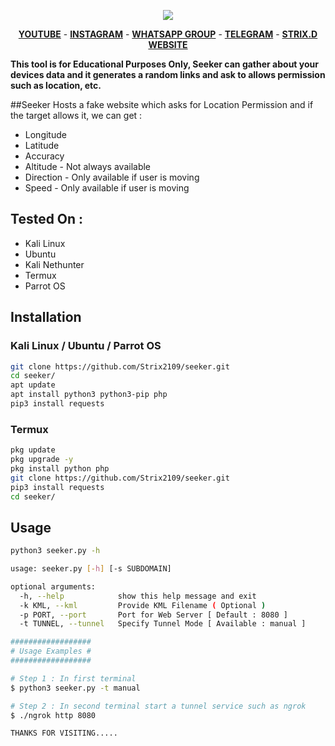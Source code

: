 <p align="center"><img src="https://1.bp.blogspot.com/-HdlK19lFAKs/YHhOk94eyvI/AAAAAAAAAXc/fTl0XcUrHXQd4wnZqma2KwA3b1WqJiTbgCNcBGAsYHQ/w640-h416/IMG_20210415_200241.jpg"></p>


<p align="center">
  <a href="https://www.youtube.com/channel/UCVgFuT27u3-4yR1i0PrE3wQ"><b>YOUTUBE</b></a>
  <span> - </span>
  <a href="https://www.instagram.com/strix_21/?igshid=lqd87k2v6v4t"><b>INSTAGRAM</b></a>
  <span> - </span>
  <a href="https://chat.whatsapp.com/DceoeOn5fFF3y5Fr1C8NK0"><b>WHATSAPP GROUP</b></a>
  <span> - </span>
  <a href="https://t.me/Strixkingdom"><b>TELEGRAM</b></a>
  <span> - </span>
  <a href="https://strixkingdom.blogspot.com/?m=0"><b>STRIX.D WEBSITE</b></a>
</p>



**This tool is for Educational Purposes Only, Seeker can gather about your devices data and it generates a random links and ask to allows permission such as location, etc.**


##Seeker Hosts a fake website which asks for Location Permission and if the target allows it, we can get :

* Longitude
* Latitude
* Accuracy
* Altitude - Not always available
* Direction - Only available if user is moving
* Speed - Only available if user is moving


## Tested On :

* Kali Linux
* Ubuntu
* Kali Nethunter
* Termux
* Parrot OS

## Installation

### Kali Linux / Ubuntu / Parrot OS

```bash
git clone https://github.com/Strix2109/seeker.git
cd seeker/
apt update
apt install python3 python3-pip php
pip3 install requests
```


### Termux

```bash
pkg update
pkg upgrade -y
pkg install python php
git clone https://github.com/Strix2109/seeker.git
pip3 install requests
cd seeker/
```


## Usage

```bash
python3 seeker.py -h

usage: seeker.py [-h] [-s SUBDOMAIN]

optional arguments:
  -h, --help            show this help message and exit
  -k KML, --kml         Provide KML Filename ( Optional )
  -p PORT, --port       Port for Web Server [ Default : 8080 ]
  -t TUNNEL, --tunnel   Specify Tunnel Mode [ Available : manual ]

##################
# Usage Examples #
##################

# Step 1 : In first terminal
$ python3 seeker.py -t manual

# Step 2 : In second terminal start a tunnel service such as ngrok
$ ./ngrok http 8080

THANKS FOR VISITING.....
